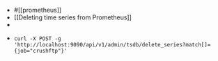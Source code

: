 - #[[prometheus]]
- [[Deleting time series from Prometheus]]
-
-
  ```
  curl -X POST -g 'http://localhost:9090/api/v1/admin/tsdb/delete_series?match[]={job="crushftp"}'
  ```